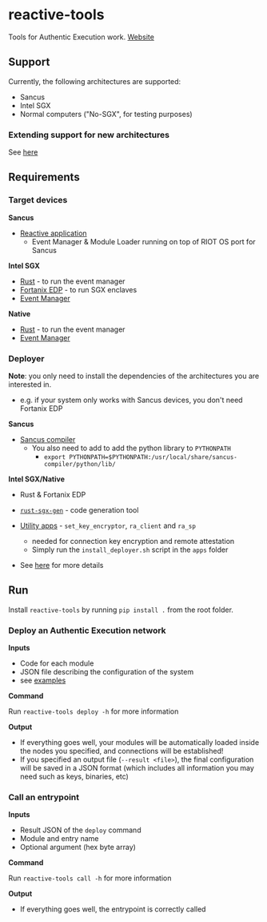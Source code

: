 # reactive-tools

Tools for Authentic Execution work. [Website](https://people.cs.kuleuven.be/~jantobias.muehlberg/stm17/)

## Support

Currently, the following architectures are supported:

- Sancus
- Intel SGX 
- Normal computers ("No-SGX", for testing purposes)

### Extending support for new architectures

See [here](add_new_architectures.md)

## Requirements

### Target devices

**Sancus**

- [Reactive application](https://github.com/fritzalder/sancus-riot/tree/reactive-app/sancus-testbed/reactive)
  - Event Manager & Module Loader running on top of RIOT OS port for Sancus

**Intel SGX**

- [Rust](https://www.rust-lang.org/tools/install) - to run the event manager
- [Fortanix EDP](https://edp.fortanix.com/docs/installation/guide/) - to run SGX enclaves
- [Event Manager](https://github.com/gianlu33/rust-sgx-apps)

**Native**

- [Rust](https://www.rust-lang.org/tools/install) - to run the event manager
- [Event Manager](https://github.com/gianlu33/rust-sgx-apps)

### Deployer

**Note**: you only need to install the dependencies of the architectures you are interested in. 

- e.g. if your system only works with Sancus devices, you don't need Fortanix EDP

**Sancus**

- [Sancus compiler](https://distrinet.cs.kuleuven.be/software/sancus/install.php)
  - You also need to add to add the python library to `PYTHONPATH` 
    - `export PYTHONPATH=$PYTHONPATH:/usr/local/share/sancus-compiler/python/lib/`

**Intel SGX/Native**

- Rust & Fortanix EDP
- [`rust-sgx-gen`](https://github.com/gianlu33/rust-sgx-gen/) - code generation tool

- [Utility apps](https://github.com/gianlu33/rust-sgx-apps) - `set_key_encryptor`, `ra_client` and `ra_sp`
  - needed for connection key encryption and remote attestation
  - Simply run the `install_deployer.sh` script in the `apps` folder
- See [here](sgx.md) for more details

## Run

Install `reactive-tools` by running `pip install .` from the root folder.

### Deploy an Authentic Execution network

**Inputs**

- Code for each module
- JSON file describing the configuration of the system
- see [examples](examples)

**Command**

Run `reactive-tools deploy -h` for more information

**Output**

- If everything goes well, your modules will be automatically loaded inside the nodes you specified, and connections will be established!
- If you specified an output file (`--result <file>`), the final configuration will be saved in a JSON format (which includes all information you may need such as keys, binaries, etc)

### Call an entrypoint

**Inputs**

- Result JSON of the `deploy` command
- Module and entry name
- Optional argument (hex byte array)

**Command**

Run `reactive-tools call -h` for more information

**Output**

- If everything goes well, the entrypoint is correctly called